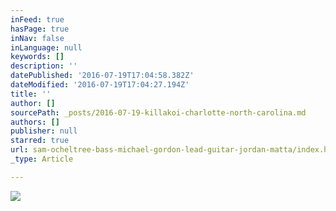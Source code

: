```yaml
---
inFeed: true
hasPage: true
inNav: false
inLanguage: null
keywords: []
description: ''
datePublished: '2016-07-19T17:04:58.382Z'
dateModified: '2016-07-19T17:04:27.194Z'
title: ''
author: []
sourcePath: _posts/2016-07-19-killakoi-charlotte-north-carolina.md
authors: []
publisher: null
starred: true
url: sam-ocheltree-bass-michael-gordon-lead-guitar-jordan-matta/index.html
_type: Article

---
```

![](https://the-grid-user-content.s3-us-west-2.amazonaws.com/aaed4574-c868-410f-82a2-d6468f1c9c14.jpg)
